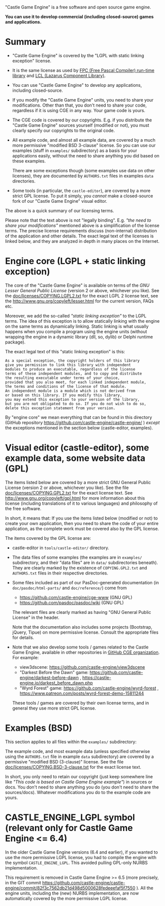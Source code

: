 "Castle Game Engine" is a free software and open source game engine.

**You can use it to develop commercial (including closed-source) games and applications.**

# Summary

- "Castle Game Engine" is covered by the "LGPL with static linking exception" license.

- It is the same license as used by [FPC (Free Pascal Compiler) run-time library](http://www.freepascal.org/faq.var#general-license) and [LCL (Lazarus Component Library)](http://www.lazarus-ide.org/).

- You can use "Castle Game Engine" to develop any applications, including closed-source.

- If you modify the "Castle Game Engine" units, you need to share your modifications. Other than that, you don't need to share your code, regardless if it is using CGE in any way. Your game code is yours.

- The CGE code is covered by our copyrights. E.g. if you distribute the "Castle Game Engine" sources yourself (modified or not), you must clearly specify our copyrights to the original code.

- All example code, and almost all example data, are covered by a much more permissive "modified BSD 3-clause" license. So you can use our examples (stuff in `examples/` subdirectory) as a basis for your applications easily, without the need to share anything you did based on these examples.

    There are some exceptions though (some examples use data on other licenses), they are documented by `AUTHORS.txt` files in examples `data` directories.

- Some tools (in particular, the `castle-editor`), are covered by a more strict GPL license. To put it simply, you *cannot* make a closed-source fork of our "Castle Game Engine" visual editor.

The above is a quick summary of our licensing terms.

Please note that the text above is not "legally binding". E.g. _"the need to share your modifications"_ mentioned above is a simplification of the license terms. The precise license requirements discuss (non-internal) distribution of the application and other details. The exact legal text of the licenses is linked below, and they are analyzed in depth in many places on the Internet.

# Engine core (LGPL + static linking exception)

The core of the "Castle Game Engine" is available on terms of the _GNU Lesser General Public License_ (version 2 or above, whichever you like). See the [doc/licenses/COPYING.LGPL2.txt](https://github.com/castle-engine/castle-engine/blob/master/doc/licenses/COPYING.LGPL2.txt) for the exact LGPL 2 license text, see the http://www.gnu.org/copyleft/lesser.html for the current version, FAQs etc.

Moreover, we add the so-called _"static linking exception"_ to the LGPL terms. The idea of this exception is to allow statically linking with the engine on the same terms as dynamically linking. Static linking is what usually happens when you compile a program using the engine units (without wrapping the engine in a dynamic library (dll, so, dylib) or Delphi runtime package).

The exact legal text of this "static linking exception" is this:

    As a special exception, the copyright holders of this library
    give you permission to link this library with independent
    modules to produce an executable, regardless of the license
    terms of these independent modules, and to copy and distribute
    the resulting executable under terms of your choice,
    provided that you also meet, for each linked independent module,
    the terms and conditions of the license of that module.
    An independent module is a module which is not derived from
    or based on this library. If you modify this library,
    you may extend this exception to your version of the library,
    but you are not obligated to do so. If you do not wish to do so,
    delete this exception statement from your version.

By "engine core" we mean everything that can be found in this directory (GitHub repository https://github.com/castle-engine/castle-engine/ ) *except* the exceptions mentioned in the section below (castle-editor, examples).

# Visual editor (castle-editor), some example data, some website data (GPL)

The items listed below are covered by a more strict GNU General Public License (version 2 or above, whichever you like). See the file [doc/licenses/COPYING.GPL2.txt](https://github.com/castle-engine/castle-engine/blob/master/doc/licenses/COPYING.GPL2.txt) for the exact license text. See http://www.gnu.org/copyleft/gpl.html for more information about this license (including translations of it to various languages) and philosophy of the free software.

In short, it means that: If you use the items listed below (modified or not) to create your own application, then you need to share the code of your entire application, as the complete work must be covered also by the GPL license.

The items covered by the GPL license are:

- castle-editor in `tools/castle-editor/` directory.

- The data files of some examples (the examples are in `examples/` subdirectory, and their "data files" are in `data/` subdirectories beneath). They are clearly marked by the existence of `COPYING.GPL2.txt` and `AUTHORS.txt` files in their respective directories.

- Some files included as part of our PasDoc-generated documentation (in `doc/pasdoc/html-parts/` and `doc/reference/`) come from

    - https://github.com/castle-engine/cge-www (GNU GPL)
    - https://github.com/pasdoc/pasdoc/wiki (GNU GPL)

    The relevant files are clearly marked as having "GNU General Public License" in the header.

    Note that the documentation also includes some projects (Bootstrap, jQuery, Tipue) on more permissive license. Consult the appropriate files for details.

- Note that we also develop some tools / games related to the Castle Game Engine, available in other repositories in [GitHub CGE organization](https://github.com/castle-engine). For example:

    - view3dscene: https://github.com/castle-engine/view3dscene
    - "Darkest Before the Dawn" game: https://github.com/castle-engine/darkest-before-dawn , https://castle-engine.io/darkest_before_dawn.php
    - "Wyrd Forest" game: https://github.com/castle-engine/wyrd-forest , https://www.patreon.com/posts/wyrd-forest-demo-15811244

    These tools / games are covered by their own license terms, and in general they use more strict GPL license.

# Examples (BSD)

This section applies to all files within the `examples/` subdirectory:

The example code, and most example data (unless specified otherwise using the `AUTHORS.txt` file in example `data` subdirectory) are covered by a permissive "modified BSD (3-clause)" license. See the file [doc/licenses/COPYING.BSD-3-clause.txt](https://github.com/castle-engine/castle-engine/blob/master/doc/licenses/COPYING.BSD-3-clause.txt) for the exact license text.

In short, you only need to retain our copyright (just keep somewhere line like _"This code is based on Castle Game Engine example"_) in sources or docs. You don't need to share anything you do (you don't need to share the sources/docs). Whatever modifications you do to the example code are yours.

# CASTLE_ENGINE_LGPL symbol (relevant only for Castle Game Engine <= 6.4)

In the older Castle Game Engine versions (6.4 and earlier), if you wanted to use the more permissive LGPL license, you had to compile the engine with the symbol `CASTLE_ENGINE_LGPL`. This avoided pulling GPL-only NURBS implementation.

This requirement is removed in Castle Game Engine >= 6.5 (more precisely, in the GIT commit https://github.com/castle-engine/castle-engine/commit/82f3c7562db21d498d5000628fedeeefaf5f7550 ). All the engine units, including the (new) NURBS implementation, are now automatically covered by the more permissive LGPL license.
